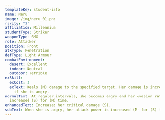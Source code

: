 ```yaml
---
templateKey: student-info
name: Neru
image: /img/neru_01.png
rarity: "3"
affiliation: Millennium
studentType: Striker
weaponType: SMG
role: Attacker
position: Front
atkType: Penetration
defType: Light Armour
combatEnvironment:
  desert: Excellent
  indoor: Neutral
  outdoor: Terrible
exSkill:
  exCost: 3
  exText: Deals (M) damage to the specified target. Her damage is increased more
    if she is angry.
normalText: At regular intervals, she becomes angry and her evasion rate is
  increased (S) for (M) time.
enhancedText: Increases her critical damage (S).
subText: When she is angry, her attack power is increased (M) for (S) time.
---
```

